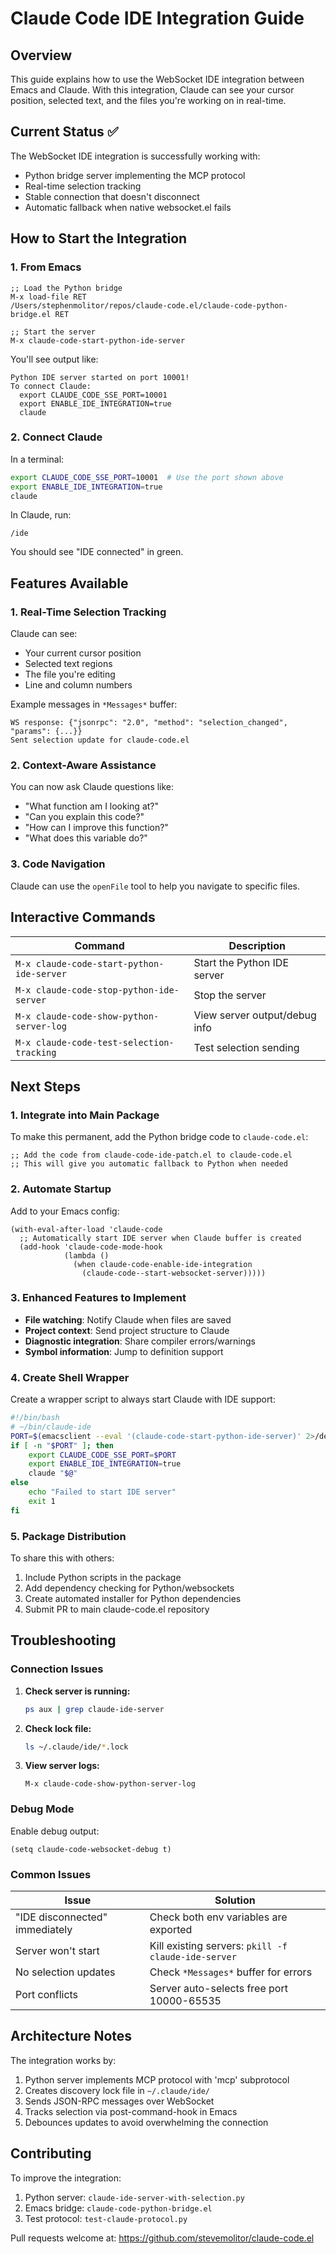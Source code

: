 # Claude Code IDE Integration Guide

## Overview

This guide explains how to use the WebSocket IDE integration between Emacs and Claude. With this integration, Claude can see your cursor position, selected text, and the files you're working on in real-time.

## Current Status ✅

The WebSocket IDE integration is successfully working with:
- Python bridge server implementing the MCP protocol
- Real-time selection tracking
- Stable connection that doesn't disconnect
- Automatic fallback when native websocket.el fails

## How to Start the Integration

### 1. From Emacs

```elisp
;; Load the Python bridge
M-x load-file RET
/Users/stephenmolitor/repos/claude-code.el/claude-code-python-bridge.el RET

;; Start the server
M-x claude-code-start-python-ide-server
```

You'll see output like:
```
Python IDE server started on port 10001!
To connect Claude:
  export CLAUDE_CODE_SSE_PORT=10001
  export ENABLE_IDE_INTEGRATION=true
  claude
```

### 2. Connect Claude

In a terminal:
```bash
export CLAUDE_CODE_SSE_PORT=10001  # Use the port shown above
export ENABLE_IDE_INTEGRATION=true
claude
```

In Claude, run:
```
/ide
```

You should see "IDE connected" in green.

## Features Available

### 1. Real-Time Selection Tracking

Claude can see:
- Your current cursor position
- Selected text regions
- The file you're editing
- Line and column numbers

Example messages in `*Messages*` buffer:
```
WS response: {"jsonrpc": "2.0", "method": "selection_changed", "params": {...}}
Sent selection update for claude-code.el
```

### 2. Context-Aware Assistance

You can now ask Claude questions like:
- "What function am I looking at?"
- "Can you explain this code?"
- "How can I improve this function?"
- "What does this variable do?"

### 3. Code Navigation

Claude can use the `openFile` tool to help you navigate to specific files.

## Interactive Commands

| Command | Description |
|---------|-------------|
| `M-x claude-code-start-python-ide-server` | Start the Python IDE server |
| `M-x claude-code-stop-python-ide-server` | Stop the server |
| `M-x claude-code-show-python-server-log` | View server output/debug info |
| `M-x claude-code-test-selection-tracking` | Test selection sending |

## Next Steps

### 1. Integrate into Main Package

To make this permanent, add the Python bridge code to `claude-code.el`:

```elisp
;; Add the code from claude-code-ide-patch.el to claude-code.el
;; This will give you automatic fallback to Python when needed
```

### 2. Automate Startup

Add to your Emacs config:
```elisp
(with-eval-after-load 'claude-code
  ;; Automatically start IDE server when Claude buffer is created
  (add-hook 'claude-code-mode-hook
            (lambda ()
              (when claude-code-enable-ide-integration
                (claude-code--start-websocket-server)))))
```

### 3. Enhanced Features to Implement

- **File watching**: Notify Claude when files are saved
- **Project context**: Send project structure to Claude
- **Diagnostic integration**: Share compiler errors/warnings
- **Symbol information**: Jump to definition support

### 4. Create Shell Wrapper

Create a wrapper script to always start Claude with IDE support:
```bash
#!/bin/bash
# ~/bin/claude-ide
PORT=$(emacsclient --eval '(claude-code-start-python-ide-server)' 2>/dev/null | grep -o '[0-9]\+')
if [ -n "$PORT" ]; then
    export CLAUDE_CODE_SSE_PORT=$PORT
    export ENABLE_IDE_INTEGRATION=true
    claude "$@"
else
    echo "Failed to start IDE server"
    exit 1
fi
```

### 5. Package Distribution

To share this with others:
1. Include Python scripts in the package
2. Add dependency checking for Python/websockets
3. Create automated installer for Python dependencies
4. Submit PR to main claude-code.el repository

## Troubleshooting

### Connection Issues

1. **Check server is running:**
   ```bash
   ps aux | grep claude-ide-server
   ```

2. **Check lock file:**
   ```bash
   ls ~/.claude/ide/*.lock
   ```

3. **View server logs:**
   ```
   M-x claude-code-show-python-server-log
   ```

### Debug Mode

Enable debug output:
```elisp
(setq claude-code-websocket-debug t)
```

### Common Issues

| Issue | Solution |
|-------|----------|
| "IDE disconnected" immediately | Check both env variables are exported |
| Server won't start | Kill existing servers: `pkill -f claude-ide-server` |
| No selection updates | Check `*Messages*` buffer for errors |
| Port conflicts | Server auto-selects free port 10000-65535 |

## Architecture Notes

The integration works by:
1. Python server implements MCP protocol with 'mcp' subprotocol
2. Creates discovery lock file in `~/.claude/ide/`
3. Sends JSON-RPC messages over WebSocket
4. Tracks selection via post-command-hook in Emacs
5. Debounces updates to avoid overwhelming the connection

## Contributing

To improve the integration:
1. Python server: `claude-ide-server-with-selection.py`
2. Emacs bridge: `claude-code-python-bridge.el`
3. Test protocol: `test-claude-protocol.py`

Pull requests welcome at: https://github.com/stevemolitor/claude-code.el